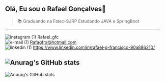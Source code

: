 ## Olá, Eu sou o Rafael Gonçalves👋

> 📚 Graduando na Fatec-SJRP
> Estudando JAVA e SpringBoot


---
![instagram (1)](https://user-images.githubusercontent.com/111470811/185404703-56daacfe-ce8b-4811-9290-4c9e5d427f03.png)  Rafael_gfc <br>
![e-mail (1)](https://user-images.githubusercontent.com/111470811/185405198-7cb41a8e-42e4-4e7f-a438-19b48e5c6616.png) Rafagfra@hotmail.com <br>
![linkedin (1)](https://user-images.githubusercontent.com/111470811/185406288-7aaab95a-77e0-4126-8d0d-18a0687a1dc9.png) https://www.linkedin.com/in/rafael-g-francisco-90a886210/

![Anurag's GitHub stats](https://github-readme-stats.vercel.app/api?username=rafagfran&hide=contribs,prs&show_icons=true)
---
![Anurag's GitHub stats](https://github-readme-stats.vercel.app/api?username=rafagfran&show_icons=true)
